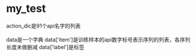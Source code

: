 # my_test
action_dic是91个api名字的列表 <br>  
data是一个字典 data['item']是训练样本的api数字标号表示序列的列表，各序列长度未做删减  data['label']是标签 
